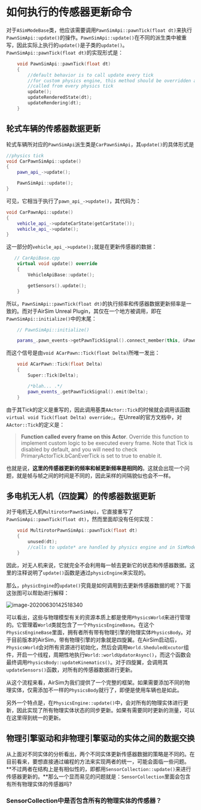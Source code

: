# 如何执行的传感器更新命令
对于`ASimModeBase`类，他应该需要调用`PawnSimApi::pawnTick(float dt)`来执行`PawnSimApi::update()`的操作。`PawnSimApi::update()`在不同的派生类中被重写，因此实际上执行的`update()`是子类的`update()`。
`PawnSimApi::pawnTick(float dt)`的实现形式是：
```cpp
    void PawnSimApi::pawnTick(float dt)
    {
        //default behavior is to call update every tick
        //for custom physics engine, this method should be overridden and update should be
        //called from every physics tick
        update();
        updateRenderedState(dt);
        updateRendering(dt);
    }
```
## 轮式车辆的传感器数据更新
轮式车辆所对应的`PawnSimApi`派生类是`CarPawnSimApi`，其`update()`的具体形式是
```cpp
//physics tick
void CarPawnSimApi::update()
{
    pawn_api_->update();

    PawnSimApi::update();
}
```
可见，它相当于执行了`pawn_api_->update()`，其代码为：
```cpp
void CarPawnApi::update()
{
    vehicle_api_->updateCarState(getCarState());
    vehicle_api_->update();
}
```
这一部分的`vehicle_api_->update();`就是在更新传感器的数据：
```cpp 
   // CarApiBase.cpp
    virtual void update() override
    {
        VehicleApiBase::update();

        getSensors().update();
    }
```
所以，`PawnSimApi::pawnTick(float dt)`的执行频率和传感器数据更新频率是一致的。而对于AirSim Unreal Plugin，其仅在一个地方被调用，即在`PawnSimApi::initialize()`中的末尾：
```cpp
    // PawnSimApi::initialize()

    params_.pawn_events->getPawnTickSignal().connect_member(this, &PawnSimApi::pawnTick);
```
而这个信号是由`void ACarPawn::Tick(float Delta)`所唯一发出：
```cpp
    void ACarPawn::Tick(float Delta)
    {
        Super::Tick(Delta);

        /*blah... .*/
        pawn_events_.getPawnTickSignal().emit(Delta);
    }
```
由于其Tick的定义是重写的，因此调用基类`AActor::Tick`的时候就会调用该函数`virtual void Tick(float Delta) override;`。在Unreal的官方文档中，对`AActor::Tick`的定义是：

> **Function called every frame on this Actor**. Override this function to implement custom logic to be executed every frame. Note that Tick is disabled by default, and you will need to check PrimaryActorTick.bCanEverTick is set to true to enable it.

也就是说，**这里的传感器更新的频率和帧更新频率是相同的**。这就会出现一个问题，就是帧与帧之间的时间是不同的，因此采样的间隔貌似也会不一样。

## 多电机无人机（四旋翼）的传感器数据更新
对于电机无人机`MultirotorPawnSimApi`，它直接重写了`PawnSimApi::pawnTick(float dt)`，然而里面却没有任何实现：
```cpp
    void MultirotorPawnSimApi::pawnTick(float dt)
    {
        unused(dt);
        //calls to update* are handled by physics engine and in SimModeWorldBase
    }
```
因此，对无人机来说，它就完全不会利用每一帧去更新它的状态和传感器数据。这里的注释说明了`update()`函数是通过`physicEngine`来实现的。

那么，`physicEngine`的`update()`究竟是如何调用到去更新传感器数据的呢？下面这张图可以帮助进行解释：

![image-20200630142518340](C:\Users\mfary\AppData\Roaming\Typora\typora-user-images\image-20200630142518340.png)

可以看出，这些与物理模型有关的资源本质上都是使用`PhysicsWorld`来进行管理的。它管理着`World`类就包含了一个`PhysicsEngineBase`。在这个`PhysicsEngineBase`里面，拥有者所有带有物理引擎的物理实体`PhysicsBody`。对于目前版本的AirSim，带有物理引擎的对象就是四旋翼。在AirSim启动后，`PhysicsWorld`会对所有资源进行初始化，然后会调用`World.SheduledExcutor`组件，开启一个线程，周期性地执行`World::worldUpdatorAsync()`，而这个函数会最终调用`PhysicsBody::updateKinematics()`。对于四旋翼，会调用其`updateSensors()`函数，对所有的传感器数据进行更新。

从这个流程来看，AirSim为我们提供了一个完整的框架。如果需要添加不同的物理实体，仅需添加不一样的`PhysicsBody`就行了，即便是使用车辆也是如此。

另外一个特点是，在`PhysicsEngine::update()`中，会对所有的物理实体进行更新，因此实现了所有物理实体状态的同步更新。如果有需要同时更新的测量，可以在这里得到统一的更新。

## 物理引擎驱动和非物理引擎驱动的实体之间的数据交换

从上面对不同实体的分析看出，两个不同实体更新传感器数据的策略是不同的。在目前看来，要想直接通过编程的方法来实现两者的统一，可能会面临一些问题。**不过两者在结构上是有相似性的，即都用`SensorCollection::update()`来进行传感器更新的。**那么一个显而易见的问题就是：`SensorCollection`里面会包含有所有物理实体的传感器吗?

### SensorCollection中是否包含所有的物理实体的传感器？

